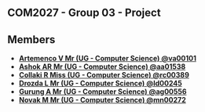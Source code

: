 COM2027 - Group 03 - Project 
----------------------------

## Members

* **[Artemenco V Mr (UG - Computer Science) @va00101](https://gitlab.eps.surrey.ac.uk/va00101)**
* **[Ashok AR Mr (UG - Computer Science) @aa01538](https://gitlab.eps.surrey.ac.uk/aa01538)**
* **[Collaki R Miss (UG - Computer Science) @rc00389](https://gitlab.eps.surrey.ac.uk/rc00389)**
* **[Drozda L Mr (UG - Computer Science) @ld00245](https://gitlab.eps.surrey.ac.uk/ld00245)**
* **[Gurung A Mr (UG - Computer Science) @ag00556](https://gitlab.eps.surrey.ac.uk/ag00556)**
* **[Novak M Mr (UG - Computer Science) @mn00272](https://gitlab.eps.surrey.ac.uk/mn00272)**